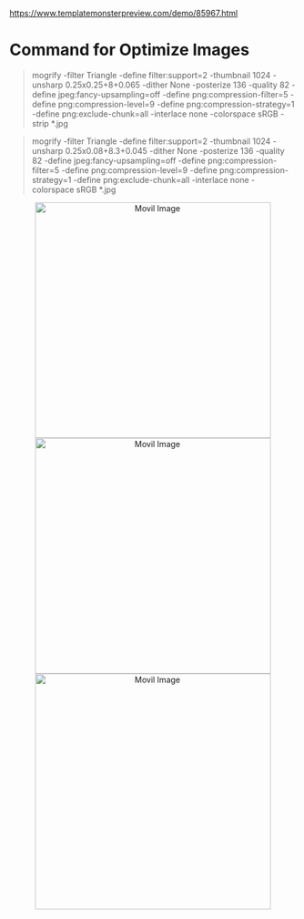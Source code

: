 https://www.templatemonsterpreview.com/demo/85967.html

# Command for Optimize Images

> mogrify -filter Triangle -define filter:support=2 -thumbnail 1024 -unsharp 0.25x0.25+8+0.065 -dither None -posterize 136 -quality 82 -define jpeg:fancy-upsampling=off -define png:compression-filter=5 -define png:compression-level=9 -define png:compression-strategy=1 -define png:exclude-chunk=all -interlace none -colorspace sRGB -strip *.jpg

> mogrify -filter Triangle -define filter:support=2 -thumbnail 1024 -unsharp 0.25x0.08+8.3+0.045 -dither None -posterize 136 -quality 82 -define jpeg:fancy-upsampling=off -define png:compression-filter=5 -define png:compression-level=9 -define png:compression-strategy=1 -define png:exclude-chunk=all -interlace none -colorspace sRGB *.jpg

<p align="center">
    <img alt="Movil Image" src="./docs/HomeMovil.png" width="414"/>
    <img alt="Movil Image" src="./docs/RentMovil.png" width="414"/>
    <img alt="Movil Image" src="./docs/ServicesMovil.png" width="414"/>
</p>

